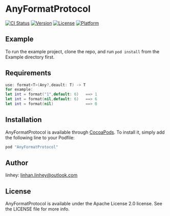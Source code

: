 # AnyFormatProtocol

[![CI Status](http://img.shields.io/travis/1581799848@qq.com/AnyFormatProtocol.svg?style=flat)](https://travis-ci.org/1581799848@qq.com/AnyFormatProtocol)
[![Version](https://img.shields.io/cocoapods/v/AnyFormatProtocol.svg?style=flat)](http://cocoapods.org/pods/AnyFormatProtocol)
[![License](https://img.shields.io/cocoapods/l/AnyFormatProtocol.svg?style=flat)](http://cocoapods.org/pods/AnyFormatProtocol)
[![Platform](https://img.shields.io/cocoapods/p/AnyFormatProtocol.svg?style=flat)](http://cocoapods.org/pods/AnyFormatProtocol)

## Example

To run the example project, clone the repo, and run `pod install` from the Example directory first.

## Requirements

```Swift
use: format<T>(Any?,deault: T) -> T 
for example:
let int = format("1",default: 6)   ==> 1
let int = format(nil,default: 6)   ==> 6
let int = format(nil)              ==> 0
```

## Installation

AnyFormatProtocol is available through [CocoaPods](http://cocoapods.org). To install
it, simply add the following line to your Podfile:

```ruby
pod "AnyFormatProtocol"
```

## Author

linhey: linhan.linhey@outlook.com

## License

AnyFormatProtocol is available under the Apache License 2.0 license. See the LICENSE file for more info.
